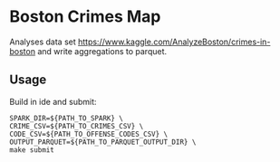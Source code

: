 # Boston Crimes Map
Analyses data set https://www.kaggle.com/AnalyzeBoston/crimes-in-boston and write aggregations to parquet. 

## Usage
Build in ide and submit:
```
SPARK_DIR=${PATH_TO_SPARK} \
CRIME_CSV=${PATH_TO_CRIMES_CSV} \
CODE_CSV=${PATH_TO_OFFENSE_CODES_CSV} \
OUTPUT_PARQUET=${PATH_TO_PARQUET_OUTPUT_DIR} \
make submit
```